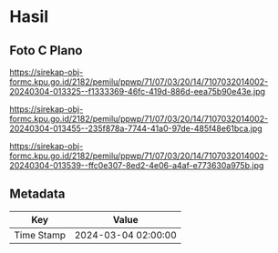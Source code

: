 # Hasil

## Foto C Plano

https://sirekap-obj-formc.kpu.go.id/2182/pemilu/ppwp/71/07/03/20/14/7107032014002-20240304-013325--f1333369-46fc-419d-886d-eea75b90e43e.jpg

https://sirekap-obj-formc.kpu.go.id/2182/pemilu/ppwp/71/07/03/20/14/7107032014002-20240304-013455--235f878a-7744-41a0-97de-485f48e61bca.jpg

https://sirekap-obj-formc.kpu.go.id/2182/pemilu/ppwp/71/07/03/20/14/7107032014002-20240304-013539--ffc0e307-8ed2-4e06-a4af-e773630a975b.jpg


## Metadata

| Key        | Value               |
| ---------- | ------------------- |
| Time Stamp | 2024-03-04 02:00:00 |



